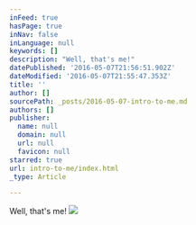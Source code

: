 ```yaml
---
inFeed: true
hasPage: true
inNav: false
inLanguage: null
keywords: []
description: "Well, that's me!"
datePublished: '2016-05-07T21:56:51.902Z'
dateModified: '2016-05-07T21:55:47.353Z'
title: ''
author: []
sourcePath: _posts/2016-05-07-intro-to-me.md
authors: []
publisher:
  name: null
  domain: null
  url: null
  favicon: null
starred: true
url: intro-to-me/index.html
_type: Article

---
```

Well, that's me!
![](https://the-grid-user-content.s3-us-west-2.amazonaws.com/fb2b6611-77eb-445e-b1d0-837ef59c7811.jpg)